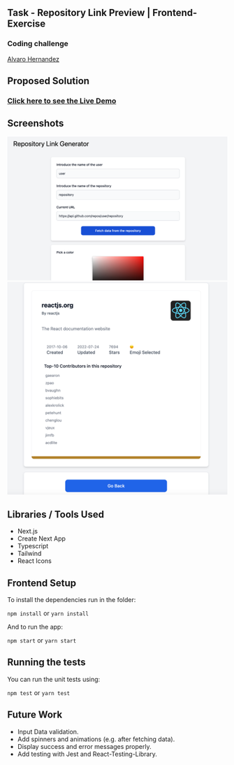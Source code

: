 ## Task - Repository Link Preview | Frontend-Exercise
### Coding challenge

[Alvaro Hernandez](mailto:alvarohernandezassens@gmail.com)
## Proposed Solution

### [Click here to see the Live Demo](https://repo-links.vercel.app/)
## Screenshots

![Main](assets/Screenshot1.png)
![Main-2](assets/Screenshot2.png)

## Libraries / Tools Used

- Next.js
- Create Next App
- Typescript
- Tailwind
- React Icons

## Frontend Setup

To install the dependencies run in the folder:

`npm install` or `yarn install`

And to run the app:

`npm start` or `yarn start`

## Running the tests

You can run the unit tests using:

`npm test` or `yarn test`

## Future Work

- Input Data validation.
- Add spinners and animations (e.g. after fetching data).
- Display success and error messages properly.
- Add testing with Jest and React-Testing-Library.